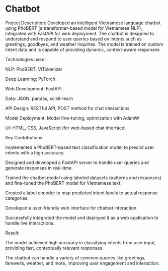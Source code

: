 # Chatbot
Project Description:
Developed an intelligent Vietnamese language chatbot using PhoBERT (a transformer-based model for Vietnamese NLP), integrated with FastAPI for web deployment. The chatbot is designed to understand and respond to user queries based on intents such as greetings, goodbyes, and weather inquiries. The model is trained on custom intent data and is capable of providing dynamic, context-aware responses.

Technologies used:

NLP: PhoBERT, ViTokenizer

Deep Learning: PyTorch

Web Development: FastAPI

Data: JSON, pandas, scikit-learn

API Design: RESTful API, POST method for chat interactions

Model Deployment: Model fine-tuning, optimization with AdamW

UI: HTML, CSS, JavaScript (for web-based chat interface)

Key Contributions:

Implemented a PhoBERT-based text classification model to predict user intents with a high accuracy.

Designed and developed a FastAPI server to handle user queries and generate responses in real-time.

Trained the chatbot model using labeled datasets (patterns and responses) and fine-tuned the PhoBERT model for Vietnamese text.

Created a label encoder to map predicted intent labels to actual response categories.

Developed a user-friendly web interface for chatbot interaction.

Successfully integrated the model and deployed it as a web application to handle live interactions.

Result:

The model achieved high accuracy in classifying intents from user input, providing fast, contextually relevant responses.

The chatbot can handle a variety of common queries like greetings, farewells, weather, and more, improving user engagement and interaction.
